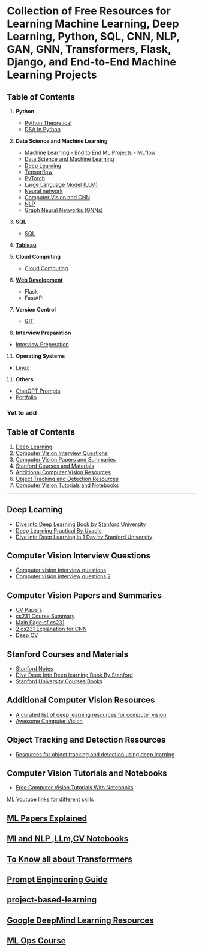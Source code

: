# Collection of Free Resources for Learning Machine Learning, Deep Learning, Python, SQL, CNN, NLP, GAN, GNN, Transformers, Flask, Django, and End-to-End Machine Learning Projects

## Table of Contents

1. **Python**
   - [Python Theoretical](https://github.com/chethanhn29/Data-science-ML-and-DL-Resources/tree/main/Python)
   - [DSA In Python](https://github.com/chethanhn29/Data-science-ML-and-DL-Resources/tree/main/DSA_Python)

3. **Data Science and Machine Learning**
   - [Machine Learning](https://github.com/chethanhn29/Data-science-ML-and-DL-Resources/tree/main/Machine%20leaning)
         - [End to End ML Projects](https://github.com/chethanhn29/Data-science-ML-and-DL-Resources/tree/main/End_to_End_ML_Projects)
         - [MLflow](https://github.com/chethanhn29/Data-science-ML-and-DL-Resources/tree/main/MLflow)
   - [Data Science and Machine Learning](https://github.com/chethanhn29/Data-science-ML-and-DL-Resources/tree/main/Data%20Science%20and%20Machine%20learning)
   - [Deep Learning](https://github.com/chethanhn29/Data-science-ML-and-DL-Resources/tree/main/Deep%20learning)
   - [Tensorflow](https://github.com/chethanhn29/Data-science-ML-and-DL-Resources/tree/main/Tensorflow)
   - [PyTorch](https://github.com/chethanhn29/Data-science-ML-and-DL-Resources/tree/main/Pytorch)
   - [Large Language Model (LLM)](https://github.com/chethanhn29/Data-science-ML-and-DL-Resources/tree/main/Large_language_Models(LLM))
   - [Neural network](https://github.com/chethanhn29/Data-science-ML-and-DL-Resources/tree/main/Neural%20Network)
   - [Computer Vision and CNN](https://github.com/chethanhn29/Data-science-ML-and-DL-Resources/tree/main/Computer%20Vision%20and%20CNN)
   - [NLP](https://github.com/chethanhn29/Data-science-ML-and-DL-Resources/tree/main/Natural%20Language%20Processing(NLP))
   - [Graph Neural Networks (GNNs)](https://github.com/chethanhn29/Data-science-ML-and-DL-Resources/tree/main/Graph_Neural_Networks)

5. **SQL**
   - [SQL](https://github.com/chethanhn29/Data-science-ML-and-DL-Resources/tree/main/SQL)

6. **[Tableau](https://github.com/chethanhn29/Data-science-ML-and-DL-Resources/tree/main/Tableau)**


7. **Cloud Computing**
   - [Cloud Computing](https://github.com/chethanhn29/Data-science-ML-and-DL-Resources/tree/main/Cloud_Computing)

8. **[Web Development](https://github.com/chethanhn29/Data-science-ML-and-DL-Resources/tree/main/Web_development)**
   - Flask
   - FastAPI

9. **Version Control**
   - [GIT](https://github.com/chethanhn29/Data-science-ML-and-DL-Resources/tree/main/Git)

10. **Interview Preparation**
   - [Interview Preperation](https://github.com/chethanhn29/Data-science-ML-and-DL-Resources/tree/main/Interview_preparation)

11. **Operating Systems**
   - [Linux](https://github.com/chethanhn29/Data-science-ML-and-DL-Resources/tree/main/Linux)
     
11. **Others**
   - [ChatGPT Prompts](https://github.com/chethanhn29/Data-science-ML-and-DL-Resources/blob/main/Chatgpt%20Prompts/README.md)
   - [Portfolio](https://github.com/chethanhn29/Data-science-ML-and-DL-Resources/tree/main/Portfolio)


### Yet to add

## Table of Contents
1. [Deep Learning](#deep-learning)
2. [Computer Vision Interview Questions](#computer-vision-interview-questions)
3. [Computer Vision Papers and Summaries](#computer-vision-papers-and-summaries)
4. [Stanford Courses and Materials](#stanford-courses-and-materials)
5. [Additional Computer Vision Resources](#additional-computer-vision-resources)
6. [Object Tracking and Detection Resources](#object-tracking-and-detection-resources)
7. [Computer Vision Tutorials and Notebooks](#computer-vision-tutorials-and-notebooks)

---

## Deep Learning

- [Dive into Deep Learning Book by Stanford University](https://d2l.ai/d2l-en.pdf)
- [Deep Learning Practical By Uvadlc](https://uvadlc-notebooks.readthedocs.io/en/latest/tutorial_notebooks/tutorial3/Activation_Functions.html)
- [Dive into Deep Learning in 1 Day by Stanford University](https://c.d2l.ai/odsc2019/)

## Computer Vision Interview Questions

- [Computer vision interview questions](https://github.com/Praveen76/Computer-Vision-Interview-Preparation/tree/main)
- [Computer vision interview questions 2](https://www.mlstack.cafe/blog/computer-vision-interview-questions)

## Computer Vision Papers and Summaries

- [CV Papers](https://github.com/abhineet123/Deep-Learning-for-Tracking-and-Detection)
- [cs231 Course Summary](https://github.com/mbadry1/CS231n-2017-Summary)
- [Main Page of cs231](https://cs231n.github.io/)
- [2 cs231 Explanation for CNN](https://cs231n.github.io/convolutional-networks/#norm)
- [Deep CV](https://dair-ai.notion.site/Lecture-3-Deep-Computer-Vision-e43a17b50f7e4b5f8393c070b22340a3)

## Stanford Courses and Materials

- [Stanford Notes](https://cs.stanford.edu/people/eroberts/courses/soco/projects/neural-networks/Neuron/index.html)
- [Dive Deep Into Deep learning Book By Stanford](https://d2l.ai/d2l-en.pdf)
- [Stanford University Courses Books](https://courses.d2l.ai/)

## Additional Computer Vision Resources

- [A curated list of deep learning resources for computer vision](https://github.com/kjw0612/awesome-deep-vision)
- [Awesome Computer Vision](https://github.com/jbhuang0604/awesome-computer-vision)

## Object Tracking and Detection Resources

- [Resources for object tracking and detection using deep learning](https://github.com/abhineet123/Deep-Learning-for-Tracking-and-Detection)

## Computer Vision Tutorials and Notebooks

- [Free Computer Vision Tutorials With Notebooks](https://github.com/roboflow/notebooks)


[ML Youtube links for different skills](https://github.com/dair-ai/ML-YouTube-Courses)

## [ML Papers Explained](https://github.com/dair-ai/ML-Papers-Explained)

## [Ml and NLP ,LLm,CV Notebooks](https://github.com/dair-ai/ML-Notebooks)

## [To Know all about Transforrmers](https://github.com/dair-ai/Transformers-Recipe)

## [Prompt Engineering Guide](https://github.com/dair-ai/Prompt-Engineering-Guide)

## [project-based-learning](https://github.com/practical-tutorials/project-based-learning#python)

## [Google DeepMind Learning Resources](https://www.youtube.com/playlist?list=PLqYmG7hTraZCRwoyGxvQkqVrZgDQi4m-5)

## [ML Ops Course](https://github.com/GokuMohandas/Made-With-ML)



